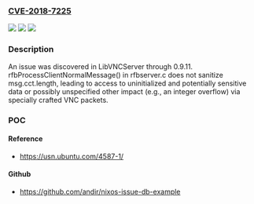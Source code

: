 ### [CVE-2018-7225](https://cve.mitre.org/cgi-bin/cvename.cgi?name=CVE-2018-7225)
![](https://img.shields.io/static/v1?label=Product&message=n%2Fa&color=blue)
![](https://img.shields.io/static/v1?label=Version&message=n%2Fa&color=blue)
![](https://img.shields.io/static/v1?label=Vulnerability&message=n%2Fa&color=brighgreen)

### Description

An issue was discovered in LibVNCServer through 0.9.11. rfbProcessClientNormalMessage() in rfbserver.c does not sanitize msg.cct.length, leading to access to uninitialized and potentially sensitive data or possibly unspecified other impact (e.g., an integer overflow) via specially crafted VNC packets.

### POC

#### Reference
- https://usn.ubuntu.com/4587-1/

#### Github
- https://github.com/andir/nixos-issue-db-example

